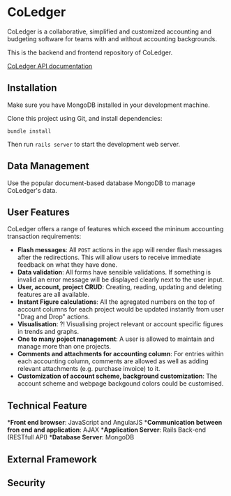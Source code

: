 CoLedger
=====================

CoLedger is a collaborative, simplified and customized accounting and budgeting software for teams with and without accounting backgrounds.

This is the backend and frontend repository of CoLedger.

[CoLedger API documentation](http://docs.coledger.apiary.io)

## Installation

Make sure you have MongoDB installed in your development machine.

Clone this project using Git, and install dependencies:

```
bundle install
```

Then run `rails server` to start the development web server.

## Data Management
Use the popular document-based database MongoDB to manage CoLedger's data. 

## User Features

CoLedger offers a range of features which exceed the mininum accounting transaction requirements:

* **Flash messages**: All `POST` actions in the app will render flash messages after the redirections. This will allow users to receive immediate feedback on what they have done.
* **Data validation**: All forms have sensible validations. If something is invalid an error message will be displayed clearly next to the user input.
* **User, account, project CRUD**: Creating, reading, updating and deleting features are all available. 
* **Instant Figure calculations**: All the agregated numbers on the top of account columns for each project would be updated instantly from user "Drag and Drop" actions.
* **Visualisation**: ?! Visualising project relevant or account specific figures in trends and graphs. 
* **One to many poject management**: A user is allowed to maintain and manage more than one projects.  
* **Comments and attachments for accounting column**: For entries within each accounting column, comments are allowed as well as adding relevant attachments (e.g. purchase invoice) to it.
* **Customization of account scheme, background customization**: The account scheme and webpage backgound colors could be customised.

## Technical Feature
***Front end browser**: JavaScript and AngularJS
***Communication between fron end and application**: AJAX
***Application Server**: Rails Back-end (RESTfull API)
***Database Server**: MongoDB

## External Framework

## Security





